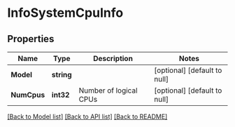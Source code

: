 # InfoSystemCpuInfo

## Properties
Name | Type | Description | Notes
------------ | ------------- | ------------- | -------------
**Model** | **string** |  | [optional] [default to null]
**NumCpus** | **int32** | Number of logical CPUs | [optional] [default to null]

[[Back to Model list]](../README.md#documentation-for-models) [[Back to API list]](../README.md#documentation-for-api-endpoints) [[Back to README]](../README.md)


